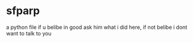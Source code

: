# sfparp
a python file
if u belibe in good ask him what i did here, if not belibe i dont want to talk to you
